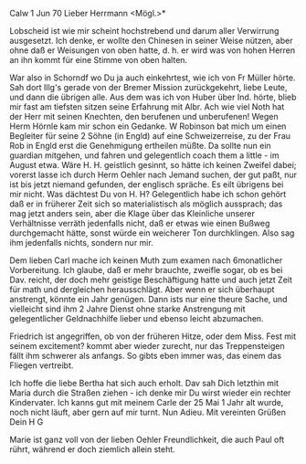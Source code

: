  Calw 1 Jun 70
Lieber Herrmann <Mögl.>*

Lobscheid ist wie mir scheint hochstrebend und darum aller Verwirrung ausgesetzt. Ich denke, er wollte den Chinesen in seiner Weise nützen, aber ohne daß er Weisungen von oben hatte, d. h. er wird was von hohen Herren an ihn kommt für eine Stimme von oben halten.

War also in Schorndf wo Du ja auch einkehrtest, wie ich von Fr Müller hörte. Sah dort Illg's gerade von der Bremer Mission zurückgekehrt, liebe Leute, und dann die übrigen alle. Aus dem was ich von Huber über Ind. hörte, blieb mir fast am tiefsten sitzen seine Erfahrung mit Albr. Ach wie viel Noth hat der Herr mit seinen Knechten, den berufenen und unberufenen! 
Wegen Herm Hörnle kam mir schon ein Gedanke. W Robinson bat mich um einen Begleiter für seine 2 Söhne (in Engld) auf eine Schweizerreise, zu der Frau Rob in Engld erst die Genehmigung ertheilen müßte. Da sollte nun ein guardian mitgehen, und fahren und gelegentlich coach them a little - im August etwa. Wäre H. H. geistlich gesinnt, so hätte ich keinen Zweifel dabei; vorerst lasse ich durch Herm Oehler nach Jemand suchen, der gut paßt, nur ist bis jetzt niemand gefunden, der englisch spräche. Es eilt übrigens bei mir nicht. Was dächtest Du von H. H? Gelegentlich habe ich schon gehört daß er in früherer Zeit sich so materialistisch als möglich aussprach; das mag jetzt anders sein, aber die Klage über das Kleinliche unserer Verhältnisse verräth jedenfalls nicht, daß er etwas wie einen Bußweg durchgemacht hätte, sonst würde ein weicherer Ton durchklingen. Also sag ihm jedenfalls nichts, sondern nur mir.

Dem lieben Carl mache ich keinen Muth zum examen nach 6monatlicher Vorbereitung. Ich glaube, daß er mehr brauchte, zweifle sogar, ob es bei Dav. reicht, der doch mehr geistige Beschäftigung hatte und auch jetzt Zeit für math und dergleichen herausschlägt. Aber wenn er sich überhaupt anstrengt, könnte ein Jahr genügen. Dann ists nur eine theure Sache, und vielleicht sind ihm 2 Jahre Dienst ohne starke Anstrengung mit gelegentlicher Geldnachhilfe lieber und ebenso leicht abzumachen.

Friedrich ist angegriffen, ob von der früheren Hitze, oder dem Miss. Fest mit seinem excitement? kommt aber wieder zurecht, nur das Treppensteigen fällt ihm schwerer als anfangs. So gibts eben immer was, das einem das Fliegen vertreibt.

Ich hoffe die liebe Bertha hat sich auch erholt. Dav sah Dich letzthin mit Maria durch die Straßen ziehen - ich denke mir Du wirst wieder ein rechter Kindervater. Ich kanns gut mit meinem Carle der 25 Mai 1 Jahr alt wurde, noch nicht läuft, aber gern auf mir turnt. Nun Adieu. Mit vereinten Grüßen  Dein H G

Marie ist ganz voll von der lieben Oehler Freundlichkeit, die auch Paul oft rührt, während er doch ziemlich allein steht.
